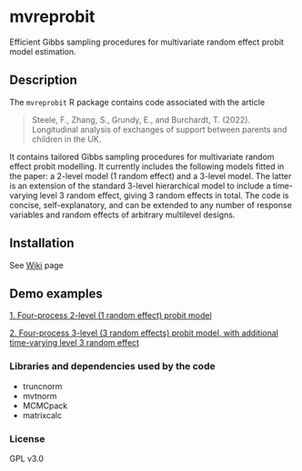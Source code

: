 # mvreprobit

Efficient Gibbs sampling procedures for multivariate random effect probit model estimation.

## Description

The `mvreprobit` R package contains code associated with the article 
> Steele, F., Zhang, S., Grundy, E., and Burchardt, T. (2022). Longitudinal analysis of exchanges of support between parents and children in the UK.

It contains tailored Gibbs sampling procedures for multivariate random effect probit modelling.
It currently includes the following models fitted in the paper: a 2-level model
(1 random effect) and a 3-level model. The latter is an extension of the standard
3-level hierarchical model to include a time-varying level 3 random effect, giving
3 random effects in total. The code is concise, self-explanatory, and can be extended 
to any number of response variables and random effects of arbitrary multilevel designs.

## Installation

See [Wiki](https://github.com/slzhang-fd/mvreprobit/wiki) page

## Demo examples

[1. Four-process 2-level (1 random effect) probit model](https://github.com/slzhang-fd/mvreprobit/wiki/1.-Four-processes-one-random-effect-probit-model)

[2. Four-process 3-level (3 random effects) probit model, with additional time-varying level 3 random effect](https://github.com/slzhang-fd/mvreprobit/wiki/2.-Four-processes-three-random-effects-probit-model)

### Libraries and dependencies used by the code

-   truncnorm
-   mvtnorm
-   MCMCpack
-   matrixcalc

### License

GPL v3.0
